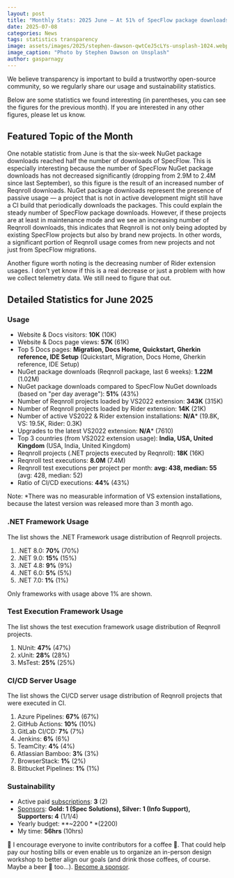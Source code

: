 ```yaml
---
layout: post
title: "Monthly Stats: 2025 June — At 51% of SpecFlow package downloads"
date: 2025-07-08
categories: News
tags: statistics transparency
image: assets/images/2025/stephen-dawson-qwtCeJ5cLYs-unsplash-1024.webp
image_caption: "Photo by Stephen Dawson on Unsplash"
author: gasparnagy
---
```


We believe transparency is important to build a trustworthy open-source community, so we regularly share our usage and sustainability statistics.

Below are some statistics we found interesting (in parentheses, you can see the figures for the previous month). If you are interested in any other figures, please let us know.

## Featured Topic of the Month

One notable statistic from June is that the six-week NuGet package downloads reached half the number of downloads of SpecFlow. This is especially interesting because the number of SpecFlow NuGet package downloads has not decreased significantly (dropping from 2.9M to 2.4M since last September), so this figure is the result of an increased number of Reqnroll downloads. NuGet package downloads represent the presence of passive usage — a project that is not in active development might still have a CI build that periodically downloads the packages. This could explain the steady number of SpecFlow package downloads. However, if these projects are at least in maintenance mode and we see an increasing number of Reqnroll downloads, this indicates that Reqnroll is not only being adopted by existing SpecFlow projects but also by brand new projects. In other words, a significant portion of Reqnroll usage comes from new projects and not just from SpecFlow migrations.

Another figure worth noting is the decreasing number of Rider extension usages. I don't yet know if this is a real decrease or just a problem with how we collect telemetry data. We still need to figure that out.

## Detailed Statistics for June 2025

### Usage

* Website & Docs visitors: **10K** (10K)
* Website & Docs page views: **57K** (61K)
* Top 5 Docs pages: **Migration, Docs Home, Quickstart, Gherkin reference, IDE Setup** (Quickstart, Migration, Docs Home, Gherkin reference, IDE Setup)
* NuGet package downloads (Reqnroll package, last 6 weeks): **1.22M** (1.02M)
* NuGet package downloads compared to SpecFlow NuGet downloads (based on "per day average"): **51%** (43%)
* Number of Reqnroll projects loaded by VS2022 extension: **343K** (315K)
* Number of Reqnroll projects loaded by Rider extension: **14K** (21K)
* Number of active VS2022 & Rider extension installations: **N/A*** (19.8K, VS: 19.5K, Rider: 0.3K)
* Upgrades to the latest VS2022 extension: **N/A*** (7610)
* Top 3 countries (from VS2022 extension usage): **India, USA, United Kingdom** (USA, India, United Kingdom)
* Reqnroll projects (.NET projects executed by Reqnroll): **18K** (16K)
* Reqnroll test executions: **8.0M** (7.4M)
* Reqnroll test executions per project per month: **avg: 438, median: 55** (avg: 428, median: 52)
* Ratio of CI/CD executions: **44%** (43%)

Note: *There was no measurable information of VS extension installations, because the latest version was released more than 3 month ago.

### .NET Framework Usage

The list shows the .NET Framework usage distribution of Reqnroll projects.

1. .NET 8.0: **70%** (70%)
2. .NET 9.0: **15%** (15%)
3. .NET 4.8: **9%** (9%)
4. .NET 6.0: **5%** (5%)
5. .NET 7.0: **1%** (1%)

Only frameworks with usage above 1% are shown.

### Test Execution Framework Usage

The list shows the test execution framework usage distribution of Reqnroll projects.

1. NUnit: **47%** (47%)
2. xUnit: **28%** (28%)
3. MsTest: **25%** (25%)

### CI/CD Server Usage

The list shows the CI/CD server usage distribution of Reqnroll projects that were executed in CI.

1. Azure Pipelines: **67%** (67%)
2. GitHub Actions: **10%** (10%)
3. GitLab CI/CD: **7%** (7%)
4. Jenkins: **6%** (6%)
5. TeamCity: **4%** (4%)
6. Atlassian Bamboo: **3%** (3%)
7. BrowserStack: **1%** (2%)
8. Bitbucket Pipelines: **1%** (1%)

### Sustainability

* Active paid [subscriptions](https://reqnroll.net/support/): **3** (2)
* [Sponsors](https://reqnroll.net/sponsorship/): **Gold: 1 (Spec Solutions), Silver: 1 (Info Support), Supporters: 4** (1/1/4)
* Yearly budget: **~$2200** ($2200)
* My time: **56hrs** (10hrs)

📢 I encourage everyone to invite contributors for a coffee 🍵. That could help pay our hosting bills or even enable us to organize an in-person design workshop to better align our goals (and drink those coffees, of course. Maybe a beer 🍺 too...). [Become a sponsor](https://github.com/sponsors/reqnroll).